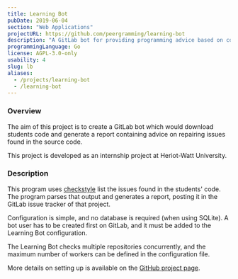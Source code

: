 ```yaml
---
title: Learning Bot
pubDate: 2019-06-04
section: "Web Applications"
projectURL: https://github.com/peergramming/learning-bot
description: "A GitLab bot for providing programming advice based on code repair tools."
programmingLanguage: Go
license: AGPL-3.0-only
usability: 4
slug: lb
aliases:
  - /projects/learning-bot
  - /learning-bot
---
```


### Overview

The aim of this project is to create a GitLab bot which would download students
code and generate a report containing advice on repairing issues found in the source code.

This project is developed as an internship project at Heriot-Watt University.

### Description

This program uses [checkstyle] list the issues found in the students' code. The
program parses that output and generates a report, posting it in the GitLab
issue tracker of that project.

Configuration is simple, and no database is required (when using SQLite). A bot
user has to be created first on GitLab, and it must be added to the Learning
Bot configuration.

The Learning Bot checks multiple repositories concurrently, and the maximum
number of workers can be defined in the configuration file.

More details on setting up is available on the [GitHub project page](https://github.com/peergramming/learning-bot).

[checkstyle]: https://checkstyle.org/

